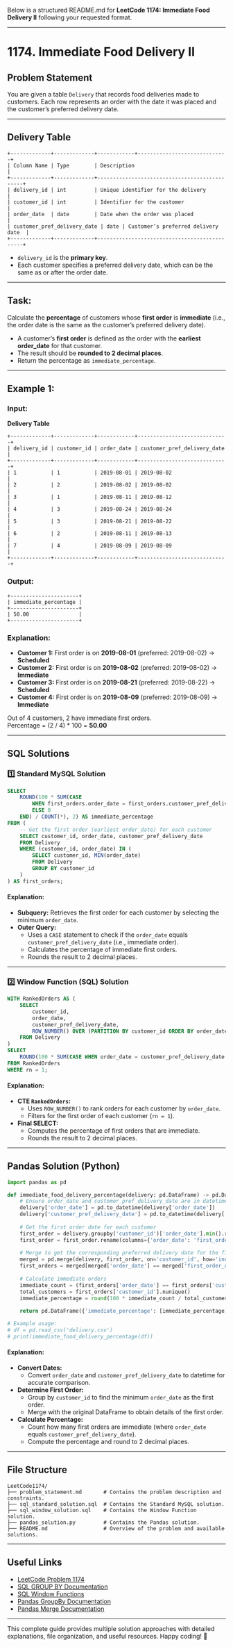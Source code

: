 Below is a structured README.md for **LeetCode 1174: Immediate Food Delivery II** following your requested format.

---

# **1174. Immediate Food Delivery II**

## **Problem Statement**
You are given a table `Delivery` that records food deliveries made to customers. Each row represents an order with the date it was placed and the customer’s preferred delivery date.

---

## **Delivery Table**
```
+-------------+-------------+------------+-----------------------------+
| Column Name | Type        | Description                                  |
+-------------+-------------+----------------------------------------------+
| delivery_id | int         | Unique identifier for the delivery           |
| customer_id | int         | Identifier for the customer                  |
| order_date  | date        | Date when the order was placed               |
| customer_pref_delivery_date | date | Customer’s preferred delivery date  |
+-------------+-------------+----------------------------------------------+
```
- `delivery_id` is the **primary key**.
- Each customer specifies a preferred delivery date, which can be the same as or after the order date.

---

## **Task:**
Calculate the **percentage** of customers whose **first order** is **immediate** (i.e., the order date is the same as the customer’s preferred delivery date).  
- A customer’s **first order** is defined as the order with the **earliest order_date** for that customer.
- The result should be **rounded to 2 decimal places**.
- Return the percentage as `immediate_percentage`.

---

## **Example 1:**

### **Input:**
**Delivery Table**
```
+-------------+-------------+------------+-----------------------------+
| delivery_id | customer_id | order_date | customer_pref_delivery_date |
+-------------+-------------+------------+-----------------------------+
| 1           | 1           | 2019-08-01 | 2019-08-02                  |
| 2           | 2           | 2019-08-02 | 2019-08-02                  |
| 3           | 1           | 2019-08-11 | 2019-08-12                  |
| 4           | 3           | 2019-08-24 | 2019-08-24                  |
| 5           | 3           | 2019-08-21 | 2019-08-22                  |
| 6           | 2           | 2019-08-11 | 2019-08-13                  |
| 7           | 4           | 2019-08-09 | 2019-08-09                  |
+-------------+-------------+------------+-----------------------------+
```

### **Output:**
```
+----------------------+
| immediate_percentage |
+----------------------+
| 50.00                |
+----------------------+
```

### **Explanation:**
- **Customer 1:** First order is on **2019-08-01** (preferred: 2019-08-02) → **Scheduled**
- **Customer 2:** First order is on **2019-08-02** (preferred: 2019-08-02) → **Immediate**
- **Customer 3:** First order is on **2019-08-21** (preferred: 2019-08-22) → **Scheduled**
- **Customer 4:** First order is on **2019-08-09** (preferred: 2019-08-09) → **Immediate**
  
Out of 4 customers, 2 have immediate first orders.  
Percentage = (2 / 4) * 100 = **50.00**

---

## **SQL Solutions**

### **1️⃣ Standard MySQL Solution**
```sql
SELECT 
    ROUND(100 * SUM(CASE 
        WHEN first_orders.order_date = first_orders.customer_pref_delivery_date THEN 1 
        ELSE 0 
    END) / COUNT(*), 2) AS immediate_percentage
FROM (
    -- Get the first order (earliest order_date) for each customer
    SELECT customer_id, order_date, customer_pref_delivery_date 
    FROM Delivery 
    WHERE (customer_id, order_date) IN (
        SELECT customer_id, MIN(order_date) 
        FROM Delivery 
        GROUP BY customer_id
    )
) AS first_orders;
```

#### **Explanation:**
- **Subquery:** Retrieves the first order for each customer by selecting the minimum `order_date`.
- **Outer Query:**  
  - Uses a `CASE` statement to check if the `order_date` equals `customer_pref_delivery_date` (i.e., immediate order).
  - Calculates the percentage of immediate first orders.
  - Rounds the result to 2 decimal places.

---

### **2️⃣ Window Function (SQL) Solution**
```sql
WITH RankedOrders AS (
    SELECT 
        customer_id, 
        order_date, 
        customer_pref_delivery_date,
        ROW_NUMBER() OVER (PARTITION BY customer_id ORDER BY order_date) AS rn
    FROM Delivery
)
SELECT 
    ROUND(100 * SUM(CASE WHEN order_date = customer_pref_delivery_date THEN 1 ELSE 0 END) / COUNT(*), 2) AS immediate_percentage
FROM RankedOrders
WHERE rn = 1;
```

#### **Explanation:**
- **CTE `RankedOrders`:**  
  - Uses `ROW_NUMBER()` to rank orders for each customer by `order_date`.
  - Filters for the first order of each customer (`rn = 1`).
- **Final SELECT:**  
  - Computes the percentage of first orders that are immediate.
  - Rounds the result to 2 decimal places.

---

## **Pandas Solution (Python)**
```python
import pandas as pd

def immediate_food_delivery_percentage(delivery: pd.DataFrame) -> pd.DataFrame:
    # Ensure order_date and customer_pref_delivery_date are in datetime format
    delivery['order_date'] = pd.to_datetime(delivery['order_date'])
    delivery['customer_pref_delivery_date'] = pd.to_datetime(delivery['customer_pref_delivery_date'])
    
    # Get the first order date for each customer
    first_order = delivery.groupby('customer_id')['order_date'].min().reset_index()
    first_order = first_order.rename(columns={'order_date': 'first_order_date'})
    
    # Merge to get the corresponding preferred delivery date for the first order
    merged = pd.merge(delivery, first_order, on='customer_id', how='inner')
    first_orders = merged[merged['order_date'] == merged['first_order_date']]
    
    # Calculate immediate orders
    immediate_count = (first_orders['order_date'] == first_orders['customer_pref_delivery_date']).sum()
    total_customers = first_orders['customer_id'].nunique()
    immediate_percentage = round(100 * immediate_count / total_customers, 2)
    
    return pd.DataFrame({'immediate_percentage': [immediate_percentage]})

# Example usage:
# df = pd.read_csv('delivery.csv')
# print(immediate_food_delivery_percentage(df))
```

#### **Explanation:**
- **Convert Dates:**  
  - Convert `order_date` and `customer_pref_delivery_date` to datetime for accurate comparison.
- **Determine First Order:**  
  - Group by `customer_id` to find the minimum `order_date` as the first order.
  - Merge with the original DataFrame to obtain details of the first order.
- **Calculate Percentage:**  
  - Count how many first orders are immediate (where `order_date` equals `customer_pref_delivery_date`).
  - Compute the percentage and round to 2 decimal places.
  
---

## **File Structure**
```
LeetCode1174/
├── problem_statement.md       # Contains the problem description and constraints.
├── sql_standard_solution.sql  # Contains the Standard MySQL solution.
├── sql_window_solution.sql    # Contains the Window Function solution.
├── pandas_solution.py         # Contains the Pandas solution.
├── README.md                  # Overview of the problem and available solutions.
```

---

## **Useful Links**
- [LeetCode Problem 1174](https://leetcode.com/problems/immediate-food-delivery-ii/)
- [SQL GROUP BY Documentation](https://www.w3schools.com/sql/sql_groupby.asp)
- [SQL Window Functions](https://www.w3schools.com/sql/sql_window.asp)
- [Pandas GroupBy Documentation](https://pandas.pydata.org/docs/reference/api/pandas.DataFrame.groupby.html)
- [Pandas Merge Documentation](https://pandas.pydata.org/docs/reference/api/pandas.DataFrame.merge.html)

---

This complete guide provides multiple solution approaches with detailed explanations, file organization, and useful resources. Happy coding! 🚀